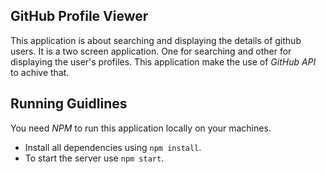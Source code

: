 
## GitHub Profile Viewer

This application is about searching and displaying the details of github users. It is a two screen application. One for searching and other for displaying the user's profiles. This application make the use of *GitHub API* to achive that.

## Running Guidlines

You need *NPM* to run this application locally on your machines.

* Install all dependencies using `npm install`.
* To start the server use `npm start`.


